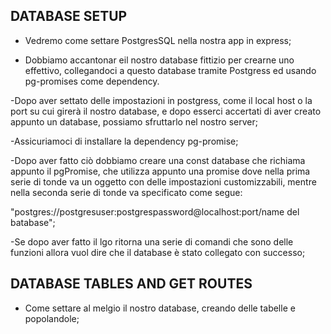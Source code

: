 ## DATABASE SETUP

- Vedremo come settare PostgresSQL nella nostra app in express;

- Dobbiamo accantonar eil nostro database fittizio per crearne uno effettivo, collegandoci a questo database tramite Postgress ed usando pg-promises come dependency.

-Dopo aver settato delle impostazioni in postgress, come il local host o la port su cui girerà il nostro database, e dopo esserci accertati di aver creato appunto un database, possiamo sfruttarlo nel nostro server;

-Assicuriamoci di installare la dependency pg-promise;

-Dopo aver fatto ciò dobbiamo creare una const database che richiama appunto il pgPromise, che utilizza appunto una promise dove nella prima serie di tonde va un oggetto con delle impostazioni customizzabili, mentre nella seconda serie di tonde va specificato come segue:

"postgres://postgresuser:postgrespassword@localhost:port/name del batabase";

-Se dopo aver fatto il lgo ritorna una serie di comandi che sono delle funzioni allora vuol dire che il database è stato collegato con successo;

## DATABASE TABLES AND GET ROUTES

- Come settare al melgio il nostro database, creando delle tabelle e popolandole;
